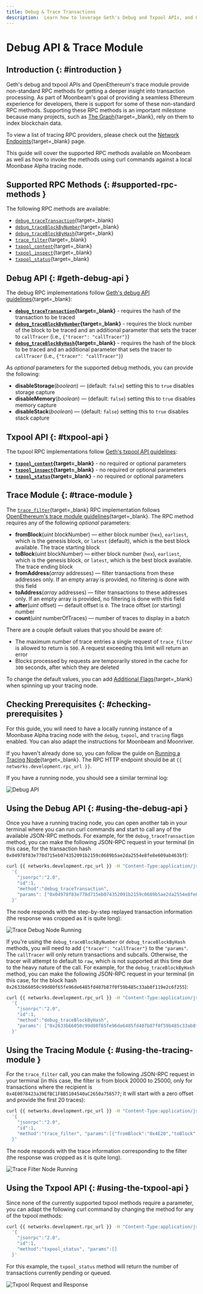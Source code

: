 ```yaml
---
title: Debug & Trace Transactions
description:  Learn how to leverage Geth's Debug and Txpool APIs, and OpenEthereum's Trace module to call non-standard RPC methods on Moonbeam.
---
```


# Debug API & Trace Module

## Introduction {: #introduction }

Geth's debug and txpool APIs and OpenEthereum's trace module provide non-standard RPC methods for getting a deeper insight into transaction processing. As part of Moonbeam's goal of providing a seamless Ethereum experience for developers, there is support for some of these non-standard RPC methods. Supporting these RPC methods is an important milestone because many projects, such as [The Graph](https://thegraph.com/){target=\_blank}, rely on them to index blockchain data.

To view a list of tracing RPC providers, please check out the [Network Endpoints](/builders/get-started/endpoints#tracing-providers){target=\_blank} page.

This guide will cover the supported RPC methods available on Moonbeam as well as how to invoke the methods using curl commands against a local Moonbase Alpha tracing node.

## Supported RPC Methods {: #supported-rpc-methods }

The following RPC methods are available:

  - [`debug_traceTransaction`](https://geth.ethereum.org/docs/interacting-with-geth/rpc/ns-debug#debugtracetransaction){target=\_blank}
  - [`debug_traceBlockByNumber`](https://geth.ethereum.org/docs/interacting-with-geth/rpc/ns-debug#debugtraceblockbynumber){target=\_blank}
  - [`debug_traceBlockByHash`](https://geth.ethereum.org/docs/interacting-with-geth/rpc/ns-debug#debugtraceblockbyhash){target=\_blank}
  - [`trace_filter`](https://openethereum.github.io/JSONRPC-trace-module#trace_filter){target=\_blank}
  - [`txpool_content`](https://geth.ethereum.org/docs/interacting-with-geth/rpc/ns-txpool#txpool-content){target=\_blank}
  - [`txpool_inspect`](https://geth.ethereum.org/docs/interacting-with-geth/rpc/ns-txpool#txpool-inspect){target=\_blank}
  - [`txpool_status`](https://geth.ethereum.org/docs/interacting-with-geth/rpc/ns-txpool#txpool-status){target=\_blank}

## Debug API {: #geth-debug-api }

The debug RPC implementations follow [Geth's debug API guidelines](https://geth.ethereum.org/docs/interacting-with-geth/rpc/ns-debug){target=\_blank}:

  - **[`debug_traceTransaction`](https://geth.ethereum.org/docs/interacting-with-geth/rpc/ns-debug#debugtracetransaction){target=\_blank}** - requires the hash of the transaction to be traced
  - **[`debug_traceBlockByNumber`](https://geth.ethereum.org/docs/interacting-with-geth/rpc/ns-debug#debugtraceblockbynumber){target=\_blank}** - requires the block number of the block to be traced and an additional parameter that sets the tracer to `callTracer` (i.e., `{"tracer": "callTracer"}`)
  - **[`debug_traceBlockByHash`](https://geth.ethereum.org/docs/interacting-with-geth/rpc/ns-debug#debugtraceblockbyhash){target=\_blank}** - requires the hash of the block to be traced and an additional parameter that sets the tracer to `callTracer` (i.e., `{"tracer": "callTracer"}`)

As *optional* parameters for the supported debug methods, you can provide the following:

 - **disableStorage**(*boolean*) — (default: `false`) setting this to `true` disables storage capture
 - **disableMemory**(*boolean*) — (default: `false`) setting this to `true` disables memory capture
 - **disableStack**(*boolean*) — (default: `false`) setting this to `true` disables stack capture

## Txpool API {: #txpool-api }

The txpool RPC implementations follow [Geth's txpool API guidelines](https://geth.ethereum.org/docs/interacting-with-geth/rpc/ns-txpool):

  - **[`txpool_content`](https://geth.ethereum.org/docs/interacting-with-geth/rpc/ns-txpool#txpool-content){target=\_blank}** - no required or optional parameters
  - **[`txpool_inspect`](https://geth.ethereum.org/docs/interacting-with-geth/rpc/ns-txpool#txpool-inspect){target=\_blank}** - no required or optional parameters
  - **[`txpool_status`](https://geth.ethereum.org/docs/interacting-with-geth/rpc/ns-txpool#txpool-status){target=\_blank}** - no required or optional parameters

## Trace Module {: #trace-module }

The [`trace_filter`](https://openethereum.github.io/JSONRPC-trace-module#trace_filter){target=\_blank} RPC implementation follows [OpenEthereum's trace module guidelines](https://openethereum.github.io/JSONRPC-trace-module){target=\_blank}. The RPC method requires any of the following *optional* parameters:

 - **fromBlock**(*uint* blockNumber) — either block number (`hex`), `earliest`, which is the genesis block, or `latest` (default), which is the best block available. The trace starting block
 - **toBlock**(*uint* blockNumber) — either block number (`hex`), `earliest`, which is the genesis block, or `latest`, which is the best block available. The trace ending block
 - **fromAddress**(*array* addresses) — filter transactions from these addresses only. If an empty array is provided, no filtering is done with this field
 - **toAddress**(*array* addresses) — filter transactions to these addresses only. If an empty array is provided, no filtering is done with this field
 - **after**(*uint* offset) — default offset is `0`. The trace offset (or starting) number
 - **count**(*uint* numberOfTraces) — number of traces to display in a batch

There are a couple default values that you should be aware of:

 - The maximum number of trace entries a single request of `trace_filter` is allowed to return is `500`. A request exceeding this limit will return an error
 - Blocks processed by requests are temporarily stored in the cache for `300` seconds, after which they are deleted

To change the default values, you can add [Additional Flags](/node-operators/networks/tracing-node/#additional-flags){target=\_blank} when spinning up your tracing node.

## Checking Prerequisites {: #checking-prerequisites }

For this guide, you will need to have a locally running instance of a Moonbase Alpha tracing node with the `debug`, `txpool`, and `tracing` flags enabled. You can also adapt the instructions for Moonbeam and Moonriver.

If you haven't already done so, you can follow the guide on [Running a Tracing Node](/node-operators/networks/tracing-node/){target=\_blank}. The RPC HTTP endpoint should be at `{{ networks.development.rpc_url }}`.

If you have a running node, you should see a similar terminal log:

![Debug API](/images/builders/build/eth-api/debug-trace/debug-trace-1.webp)

## Using the Debug API {: #using-the-debug-api }

Once you have a running tracing node, you can open another tab in your terminal where you can run curl commands and start to call any of the available JSON-RPC methods. For example, for the `debug_traceTransaction` method, you can make the following JSON-RPC request in your terminal (in this case, for the transaction hash `0x04978f83e778d715eb074352091b2159c0689b5ae2da2554e8fe8e609ab463bf`):

```sh
curl {{ networks.development.rpc_url }} -H "Content-Type:application/json;charset=utf-8" -d \
  '{
    "jsonrpc":"2.0",
    "id":1,
    "method":"debug_traceTransaction",
    "params": ["0x04978f83e778d715eb074352091b2159c0689b5ae2da2554e8fe8e609ab463bf"]
  }'
```

The node responds with the step-by-step replayed transaction information (the response was cropped as it is quite long):

![Trace Debug Node Running](/images/builders/build/eth-api/debug-trace/debug-trace-2.webp)

If you're using the `debug_traceBlockByNumber` or `debug_traceBlockByHash` methods, you will need to add `{"tracer": "callTracer"}` to the `"params"`. The `callTracer` will only return transactions and subcalls. Otherwise, the tracer will attempt to default to `raw`, which is not supported at this time due to the heavy nature of the call. For example, for the `debug_traceBlockByHash` method, you can make the following JSON-RPC request in your terminal (in this case, for the block hash `0x2633b66050c99d80f65fe96de6485fd407b87f0f59b485c33ab8f119e2c6f255`):

```sh
curl {{ networks.development.rpc_url }} -H "Content-Type:application/json;charset=utf-8" -d \
  '{
    "jsonrpc":"2.0",
    "id":1,
    "method":"debug_traceBlockByHash",
    "params": ["0x2633b66050c99d80f65fe96de6485fd407b87f0f59b485c33ab8f119e2c6f255", {"tracer": "callTracer"}]
  }'
```

## Using the Tracing Module {: #using-the-tracing-module }

For the `trace_filter` call, you can make the following JSON-RPC request in your terminal (in this case, the filter is from block 20000 to 25000, only for transactions where the recipient is  `0x4E0078423a39EfBC1F8B5104540aC2650a756577`; it will start with a zero offset and provide the first 20 traces):

```sh
curl {{ networks.development.rpc_url }} -H "Content-Type:application/json;charset=utf-8" -d \
  '{
    "jsonrpc":"2.0",
    "id":1,
    "method":"trace_filter", "params":[{"fromBlock":"0x4E20","toBlock":"0x5014","toAddress":["0x4E0078423a39EfBC1F8B5104540aC2650a756577"],"after":0,"count":20}]
  }'
```

The node responds with the trace information corresponding to the filter (the response was cropped as it is quite long).

![Trace Filter Node Running](/images/builders/build/eth-api/debug-trace/debug-trace-3.webp)

## Using the Txpool API {: #using-the-txpool-api }

Since none of the currently supported txpool methods require a parameter, you can adapt the following curl command by changing the method for any of the txpool methods:

```sh
curl {{ networks.development.rpc_url }} -H "Content-Type:application/json;charset=utf-8" -d \
  '{
    "jsonrpc":"2.0",
    "id":1,
    "method":"txpool_status", "params":[]
  }'
```

For this example, the `txpool_status` method will return the number of transactions currently pending or queued.

![Txpool Request and Response](/images/builders/build/eth-api/debug-trace/debug-trace-4.webp)
